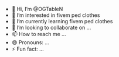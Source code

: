 - 👋 Hi, I’m @OGTableN
- 👀 I’m interested in fivem ped clothes
- 🌱 I’m currently learning fivem ped clothes
- 💞️ I’m looking to collaborate on ...
- 📫 How to reach me ...
- 😄 Pronouns: ...
- ⚡ Fun fact: ...
